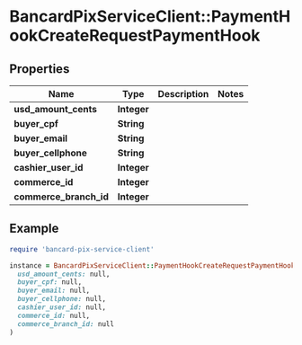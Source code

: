 # BancardPixServiceClient::PaymentHookCreateRequestPaymentHook

## Properties

| Name | Type | Description | Notes |
| ---- | ---- | ----------- | ----- |
| **usd_amount_cents** | **Integer** |  |  |
| **buyer_cpf** | **String** |  |  |
| **buyer_email** | **String** |  |  |
| **buyer_cellphone** | **String** |  |  |
| **cashier_user_id** | **Integer** |  |  |
| **commerce_id** | **Integer** |  |  |
| **commerce_branch_id** | **Integer** |  |  |

## Example

```ruby
require 'bancard-pix-service-client'

instance = BancardPixServiceClient::PaymentHookCreateRequestPaymentHook.new(
  usd_amount_cents: null,
  buyer_cpf: null,
  buyer_email: null,
  buyer_cellphone: null,
  cashier_user_id: null,
  commerce_id: null,
  commerce_branch_id: null
)
```

